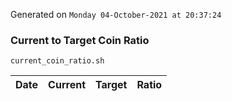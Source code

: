 Generated on `Monday 04-October-2021 at 20:37:24`

### Current to Target Coin Ratio
`current_coin_ratio.sh`

Date|Current|Target|Ratio
---|---|---|---

